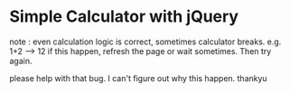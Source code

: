 # Simple Calculator with jQuery

note : even calculation logic is correct, sometimes calculator breaks. e.g. 1+2 --> 12
if this happen, refresh the page or wait sometimes. Then try again.

please help with that bug. I can't figure out why this happen.
thankyu
